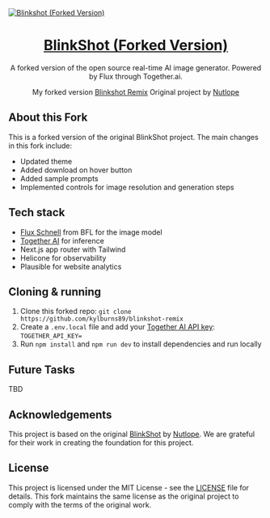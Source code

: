 <a href="https://www.blinkshot.io">
  <img alt="Blinkshot (Forked Version)" src="https://github.com/user-attachments/assets/07585ebd-5ad9-465f-8ad7-c106f1e8d43c">
  <h1 align="center">BlinkShot (Forked Version)</h1>
</a>

<p align="center">
  A forked version of the open source real-time AI image generator. Powered by Flux through Together.ai.
</p>

<p align="center">
  My forked version <a href="https://blinkshot-ten.vercel.app/">Blinkshot Remix</a>
  Original project by <a href="https://github.com/Nutlope">Nutlope</a>
</p>

## About this Fork

This is a forked version of the original BlinkShot project. The main changes in this fork include:

- Updated theme
- Added download on hover button
- Added sample prompts
- Implemented controls for image resolution and generation steps

## Tech stack

- [Flux Schnell](https://www.dub.sh/together-flux/) from BFL for the image model
- [Together AI](https://www.dub.sh/together-ai) for inference
- Next.js app router with Tailwind
- Helicone for observability
- Plausible for website analytics

## Cloning & running

1. Clone this forked repo: `git clone https://github.com/kylburns89/blinkshot-remix`
2. Create a `.env.local` file and add your [Together AI API key](https://www.dub.sh/together-ai): `TOGETHER_API_KEY=`
3. Run `npm install` and `npm run dev` to install dependencies and run locally

## Future Tasks

TBD

## Acknowledgements

This project is based on the original [BlinkShot](https://github.com/Nutlope/blinkshot) by [Nutlope](https://github.com/Nutlope). We are grateful for their work in creating the foundation for this project.

## License

This project is licensed under the MIT License - see the [LICENSE](LICENSE) file for details. This fork maintains the same license as the original project to comply with the terms of the original work.

